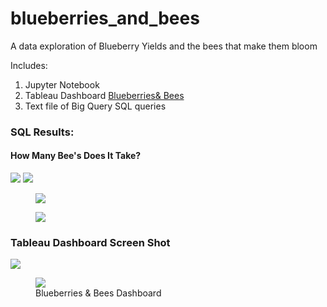 # blueberries_and_bees
 A data exploration of Blueberry Yields and the bees that make them bloom

Includes:
1. Jupyter Notebook
2. Tableau Dashboard
[Blueberries& Bees](https://public.tableau.com/views/BlueberriesBees/BlueberryHarvest?:language=en-US&:display_count=n&:origin=viz_share_link)
3. Text file of Big Query SQL queries
### SQL Results:
#### How Many Bee's Does It Take?
![](https://github.com/slaing77/blueberries_and_bees/blob/main/sql_query_1.png)
![](https://github.com/slaing77/blueberries_and_bees/blob/main/sql_query_1.png)
<figure><img src="https://github.com/slaing77/blueberries_and_bees/blob/main/sql_query_1.png"><figcaption></figcaption></figure>
<figure><img src="https://github.com/slaing77/blueberries_and_bees/blob/main/sql_query_1.png"><figcaption></figcaption></figure>

### Tableau Dashboard Screen Shot
![](https://github.com/slaing77/blueberries_and_bees/blob/main/blueberry_harvest.png)
<figure><img src="https://github.com/slaing77/blueberries_and_bees/blob/main/blueberry_harvest.png"><figcaption>Blueberries & Bees Dashboard</figcaption></figure>

